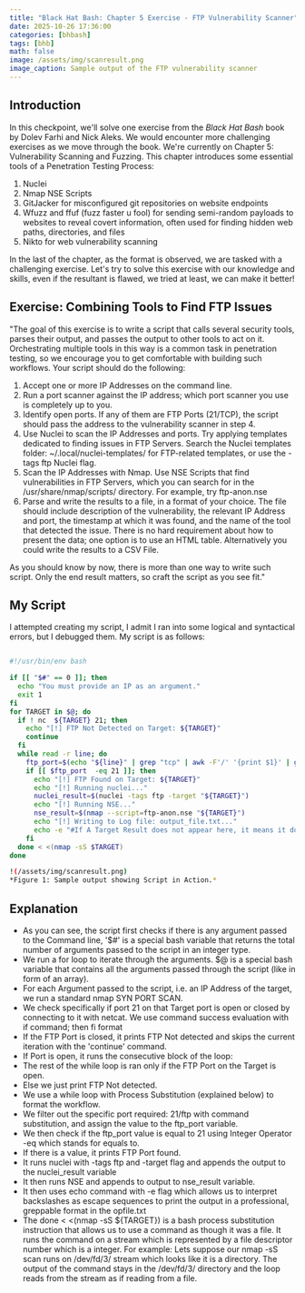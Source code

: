 ```yaml
---
title: "Black Hat Bash: Chapter 5 Exercise - FTP Vulnerability Scanner"
date: 2025-10-26 17:36:00
categories: [bhbash]
tags: [bhb]
math: false
image: /assets/img/scanresult.png
image_caption: Sample output of the FTP vulnerability scanner
---
```


## Introduction 

In this checkpoint, we'll solve one exercise from the *Black Hat Bash* book by Dolev Farhi and Nick Aleks. We would encounter more challenging exercises as we move through the book. We're currently on Chapter 5: Vulnerability Scanning and Fuzzing. This chapter introduces some essential tools of a Penetration Testing Process:

1. Nuclei
2. Nmap NSE Scripts
3. GitJacker for misconfigured git repositories on website endpoints
4. Wfuzz and ffuf (fuzz faster u fool) for sending semi-random payloads to websites to reveal covert information, often used for finding hidden web paths, directories, and files
5. Nikto for web vulnerability scanning

In the last of the chapter, as the format is observed, we are tasked with a challenging exercise. Let's try to solve this exercise with our knowledge and skills, even if the resultant is flawed, we tried at least, we can make it better!

## Exercise: Combining Tools to Find FTP Issues 

"The goal of this exercise is to write a script that calls several security tools, parses their output, and passes the output to other tools to act on it. Orchestrating multiple tools in this way is a common task in penetration testing, so we encourage you to get comfortable with building such workflows. Your script should do the following:

1. Accept one or more IP Addresses on the command line.
2. Run a port scanner against the IP address; which port scanner you use is completely up to you.
3. Identify open ports. If any of them are FTP Ports (21/TCP), the script should pass the address to the vulnerability scanner in step 4.
4. Use Nuclei to scan the IP Addresses and ports. Try applying templates dedicated to finding issues in FTP Servers. Search the Nuclei templates folder: ~/.local/nuclei-templates/ for FTP-related templates, or use the -tags ftp Nuclei flag.
5. Scan the IP Addresses with Nmap. Use NSE Scripts that find vulnerabilities in FTP Servers, which you can search for in the /usr/share/nmap/scripts/ directory. For example, try ftp-anon.nse
6. Parse and write the results to a file, in a format of your choice. The file should include description of the vulnerability, the relevant IP Address and port, the timestamp at which it was found, and the name of the tool that detected the issue. There is no hard requirement about how to present the data; one option is to use an HTML table. Alternatively you could write the results to a CSV File.

As you should know by now, there is more than one way to write such script. Only the end result matters, so craft the script as you see fit."

## My Script 

I attempted creating my script, I admit I ran into some logical and syntactical errors, but I debugged them. My script is as follows:

```bash

#!/usr/bin/env bash

if [[ "$#" == 0 ]]; then
  echo "You must provide an IP as an argument."
  exit 1
fi
for TARGET in $@; do
  if ! nc  ${TARGET} 21; then
    echo "[!] FTP Not Detected on Target: ${TARGET}"
    continue
  fi
  while read -r line; do
    ftp_port=$(echo "${line}" | grep "tcp" | awk -F'/' '{print $1}' | grep 21)
    if [[ $ftp_port  -eq 21 ]]; then
      echo "[!] FTP Found on Target: ${TARGET}"
      echo "[!] Running nuclei..."
      nuclei_result=$(nuclei -tags ftp -target "${TARGET}")
      echo "[!] Running NSE..."
      nse_result=$(nmap --script=ftp-anon.nse "${TARGET}")
      echo "[!] Writing to Log file: output_file.txt..."
      echo -e "#If A Target Result does not appear here, it means it does not use FTP, However The script would save Port Scan output. \n\nTarget: ${TARGET}\nTool: Nuclei\nFindings:\n$nuclei_result\n\nTool: Nmap NSE\n\nFindings:\n\n$nse_result\n" >> opfile.txt
    fi
  done < <(nmap -sS $TARGET)
done

!(/assets/img/scanresult.png)
*Figure 1: Sample output showing Script in Action.*
```
## Explanation

- As you can see, the script first checks if there is any argument passed to the Command line, '$#' is a special bash variable that returns the total number of arguments passed to the script in an integer type.
- We run a for loop to iterate through the arguments. $@ is a special bash variable that contains all the arguments passed through the script (like in form of an array).
- For each Argument passed to the script, i.e. an IP Address of the target, we run a standard nmap SYN PORT SCAN.
- We check specifically if port 21 on that Target port is open or closed by connecting to it with netcat. We use command success evaluation with if command; then <expr> fi format
- If the FTP Port is closed, it prints FTP Not detected and skips the current iteration with the 'continue' command.
- If Port is open, it runs the consecutive block of the loop:
- The rest of the while loop is ran only if the FTP Port on the Target is open.
- Else we just print FTP Not detected.
- We use a while loop with Process Substitution (explained below) to format the workflow.
- We filter out the specific port required: 21/ftp with command substitution, and assign the value to the ftp_port variable.
- We then check if the ftp_port value is equal to 21 using Integer Operator -eq which stands for equals to.
- If there is a value, it prints FTP Port found.
- It runs nuclei with -tags ftp and -target flag and appends the output to the nuclei_result variable
- It then runs NSE and appends to output to nse_result variable.
- It then uses echo command with -e flag which allows us to interpret backslashes as escape sequences to print the output in a professional, greppable format in the opfile.txt
- The done < <(nmap -sS ${TARGET}) is a bash process substitution instruction that allows us to use a command as though it was a file. It runs the command on a stream which is represented by a file descriptor number which is a integer. For example: Lets suppose our nmap -sS scan runs on /dev/fd/3/ stream which looks like it is a directory. The output of the command stays in the /dev/fd/3/ directory and the loop reads from the stream as if reading from a file.
